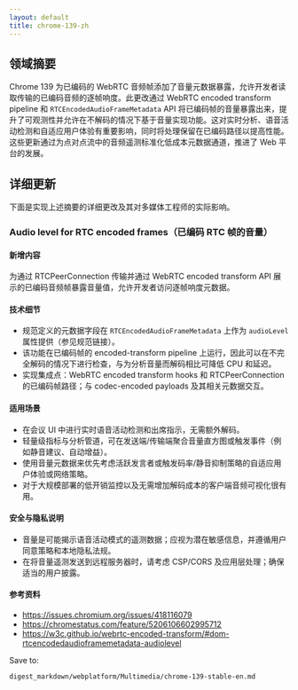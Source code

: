 ```yaml
---
layout: default
title: chrome-139-zh
---
```


## 领域摘要

Chrome 139 为已编码的 WebRTC 音频帧添加了音量元数据暴露，允许开发者读取传输的已编码音频的逐帧响度。此更改通过 WebRTC encoded transform pipeline 和 `RTCEncodedAudioFrameMetadata` API 将已编码帧的音量暴露出来，提升了可观测性并允许在不解码的情况下基于音量实现功能。这对实时分析、语音活动检测和自适应用户体验有重要影响，同时将处理保留在已编码路径以提高性能。这些更新通过为点对点流中的音频遥测标准化低成本元数据通道，推进了 Web 平台的发展。

## 详细更新

下面是实现上述摘要的详细更改及其对多媒体工程师的实际影响。

### Audio level for RTC encoded frames（已编码 RTC 帧的音量）

#### 新增内容
为通过 RTCPeerConnection 传输并通过 WebRTC encoded transform API 展示的已编码音频帧暴露音量值，允许开发者访问逐帧响度元数据。

#### 技术细节
- 规范定义的元数据字段在 `RTCEncodedAudioFrameMetadata` 上作为 `audioLevel` 属性提供（参见规范链接）。
- 该功能在已编码帧的 encoded-transform pipeline 上运行，因此可以在不完全解码的情况下进行检查，与为分析音量而解码相比可降低 CPU 和延迟。
- 实现集成点：WebRTC encoded transform hooks 和 RTCPeerConnection 的已编码帧路径；与 codec-encoded payloads 及其相关元数据交互。

#### 适用场景
- 在会议 UI 中进行实时语音活动检测和出席指示，无需额外解码。
- 轻量级指标与分析管道，可在发送端/传输端聚合音量直方图或触发事件（例如静音建议、自动增益）。
- 使用音量元数据来优先考虑活跃发言者或触发码率/静音抑制策略的自适应用户体验或网络策略。
- 对于大规模部署的低开销监控以及无需增加解码成本的客户端音频可视化很有用。

#### 安全与隐私说明
- 音量是可能揭示语音活动模式的遥测数据；应视为潜在敏感信息，并遵循用户同意策略和本地隐私法规。
- 在将音量遥测发送到远程服务器时，请考虑 CSP/CORS 及应用层处理；确保适当的用户披露。

#### 参考资料
- https://issues.chromium.org/issues/418116079
- https://chromestatus.com/feature/5206106602995712
- https://w3c.github.io/webrtc-encoded-transform/#dom-rtcencodedaudioframemetadata-audiolevel

Save to:
```text
digest_markdown/webplatform/Multimedia/chrome-139-stable-en.md
